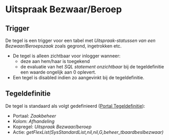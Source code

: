 # Uitspraak Bezwaar/Beroep

## Trigger

De tegel is een trigger voor een tabel met *Uitspraak-statussen van een Bezwaar/Beroepszaak* zoals gegrond, ingetrokken etc.

- De tegel is alleen zichtbaar voor inlogger wanneer:
  - deze aan hem/haar is toegekend
  - de evaluatie van het *SQL statement onzichtbaar* bij de tegeldefinitie een waarde ongelijk aan 0 oplevert.
- Een tegel is disabled indien zo aangevinkt bij de tegeldefinitie.

## Tegeldefinitie

De tegel is standaard als volgt gedefinieerd ([Portal Tegeldefinitie](/docs/instellen_inrichten/portaldefinitie/portal_tegel.md)):

- Portaal: *Zaakbeheer*
- Kolom: *Afhandeling*
- Kopregel: *Uitspraak Bezwaar/beroep*
- Actie: *getFlexList(SysStandardList,nil,nil,G,beheer_tbaardbeslbezwaar)*
